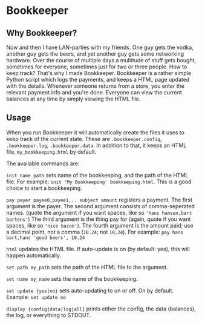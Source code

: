 # Bookkeeper

## Why Bookkeeper?
Now and then I have LAN-parties with my friends. One guy gets the vodka, another guy gets the beers, and yet another guy gets some networking hardware. Over the course of multiple days a multitude of stuff gets bought, sometimes for everyone, sometimes just for two or three people.
How to keep track? That's why I made Bookkeeper. Bookkeeper is a rather simple Python script which logs the payments, and keeps a HTML page updated with the details. Whenever someone returns from a store, you enter the relevant payment info and you're done. Everyone can view the current balances at any time by simply viewing the HTML file.

## Usage
When you run Bookkeeper it will automatically create the files it uses to keep track of the current state. These are `.bookkeeper.config`, `.bookkeeper.log`, `.bookkeeper.data`.
In addition to that, it keeps an HTML file, `my_bookkeeping.html` by default.

The available commands are:

`init name path` sets name of the bookkeeping, and the path of the HTML file. For example: `init 'My Bookkeeping' bookkeeping.html`. This is a good choice to start a bookkeeping.

`pay payer payee0,payee1,.. subject amount` registers a payment. The first argument is the payer. The second argument consists of comma-seperated names. (quote the argument if you want spaces, like so `'hans hansen,bart bartens'`) The third argument is the thing pay for (again, quote if you want spaces, like so `'nice bacon'`). The fourth argument is the amount paid; use a decimal point, not a comma (`10.24`; not `10,24`). For example: `pay hans bart,hans 'good beers', 10.24`

`html` updates the HTML file. If auto-update is on (by default: yes), this will happen automatically.

`set path my_path` sets the path of the HTML file to the argument.

`set name my_name` sets the name of the bookkeeping.

`set update {yes|no}` sets auto-updating to on or off. On by default. Example: `set update no`

`display {config|data|log|all}` prints either the config, the data (balances), the log, or everything to STDOUT.
